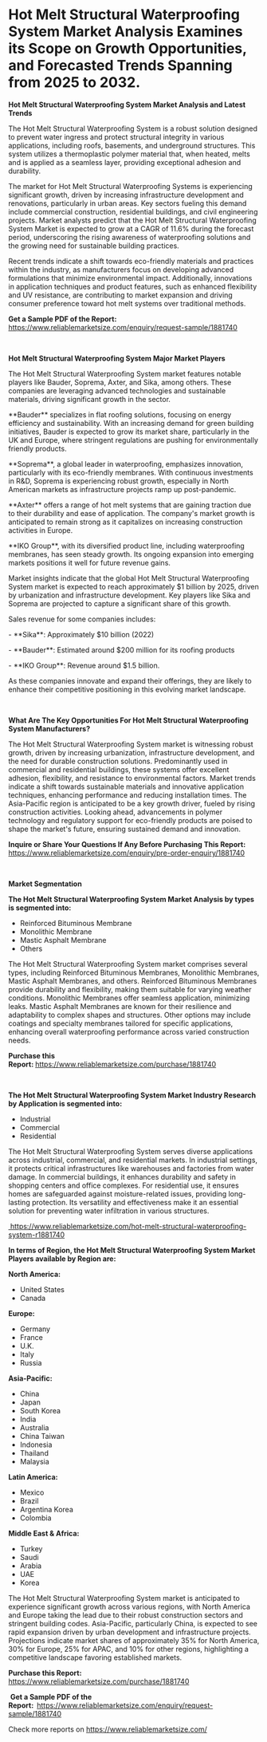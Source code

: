 <p><h1>Hot Melt Structural Waterproofing System Market Analysis Examines its Scope on Growth Opportunities, and Forecasted Trends Spanning from 2025 to 2032.</h1></p><p><strong>Hot Melt Structural Waterproofing System Market Analysis and Latest Trends</strong></p>
<p><p>The Hot Melt Structural Waterproofing System is a robust solution designed to prevent water ingress and protect structural integrity in various applications, including roofs, basements, and underground structures. This system utilizes a thermoplastic polymer material that, when heated, melts and is applied as a seamless layer, providing exceptional adhesion and durability.</p><p>The market for Hot Melt Structural Waterproofing Systems is experiencing significant growth, driven by increasing infrastructure development and renovations, particularly in urban areas. Key sectors fueling this demand include commercial construction, residential buildings, and civil engineering projects. Market analysts predict that the Hot Melt Structural Waterproofing System Market is expected to grow at a CAGR of 11.6% during the forecast period, underscoring the rising awareness of waterproofing solutions and the growing need for sustainable building practices.</p><p>Recent trends indicate a shift towards eco-friendly materials and practices within the industry, as manufacturers focus on developing advanced formulations that minimize environmental impact. Additionally, innovations in application techniques and product features, such as enhanced flexibility and UV resistance, are contributing to market expansion and driving consumer preference toward hot melt systems over traditional methods.</p></p>
<p><strong>Get a Sample PDF of the Report:&nbsp;</strong> <a href="https://www.reliablemarketsize.com/enquiry/request-sample/1881740?utm_campaign=1939&utm_medium=2&utm_source=Github&utm_content=ia&utm_term=04022025&utm_id=hot-melt-structural-waterproofing-system">https://www.reliablemarketsize.com/enquiry/request-sample/1881740</a></p>
<p>&nbsp;</p>
<p><strong>Hot Melt Structural Waterproofing System Major Market Players</strong></p>
<p><p>The Hot Melt Structural Waterproofing System market features notable players like Bauder, Soprema, Axter, and Sika, among others. These companies are leveraging advanced technologies and sustainable materials, driving significant growth in the sector.</p><p>**Bauder** specializes in flat roofing solutions, focusing on energy efficiency and sustainability. With an increasing demand for green building initiatives, Bauder is expected to grow its market share, particularly in the UK and Europe, where stringent regulations are pushing for environmentally friendly products.</p><p>**Soprema**, a global leader in waterproofing, emphasizes innovation, particularly with its eco-friendly membranes. With continuous investments in R&D, Soprema is experiencing robust growth, especially in North American markets as infrastructure projects ramp up post-pandemic.</p><p>**Axter** offers a range of hot melt systems that are gaining traction due to their durability and ease of application. The company's market growth is anticipated to remain strong as it capitalizes on increasing construction activities in Europe.</p><p>**IKO Group**, with its diversified product line, including waterproofing membranes, has seen steady growth. Its ongoing expansion into emerging markets positions it well for future revenue gains.</p><p>Market insights indicate that the global Hot Melt Structural Waterproofing System market is expected to reach approximately $1 billion by 2025, driven by urbanization and infrastructure development. Key players like Sika and Soprema are projected to capture a significant share of this growth.</p><p>Sales revenue for some companies includes:</p><p>- **Sika**: Approximately $10 billion (2022)</p><p>- **Bauder**: Estimated around $200 million for its roofing products</p><p>- **IKO Group**: Revenue around $1.5 billion.</p><p>As these companies innovate and expand their offerings, they are likely to enhance their competitive positioning in this evolving market landscape.</p></p>
<p>&nbsp;</p>
<p><strong>What Are The Key Opportunities For Hot Melt Structural Waterproofing System Manufacturers?</strong></p>
<p><p>The Hot Melt Structural Waterproofing System market is witnessing robust growth, driven by increasing urbanization, infrastructure development, and the need for durable construction solutions. Predominantly used in commercial and residential buildings, these systems offer excellent adhesion, flexibility, and resistance to environmental factors. Market trends indicate a shift towards sustainable materials and innovative application techniques, enhancing performance and reducing installation times. The Asia-Pacific region is anticipated to be a key growth driver, fueled by rising construction activities. Looking ahead, advancements in polymer technology and regulatory support for eco-friendly products are poised to shape the market's future, ensuring sustained demand and innovation.</p></p>
<p><strong>Inquire or Share Your Questions If Any Before Purchasing This Report:</strong> <a href="https://www.reliablemarketsize.com/enquiry/pre-order-enquiry/1881740?utm_campaign=1939&utm_medium=2&utm_source=Github&utm_content=ia&utm_term=04022025&utm_id=hot-melt-structural-waterproofing-system">https://www.reliablemarketsize.com/enquiry/pre-order-enquiry/1881740</a></p>
<p>&nbsp;</p>
<p><strong>Market Segmentation</strong></p>
<p><strong>The Hot Melt Structural Waterproofing System Market Analysis by types is segmented into:</strong></p>
<p><ul><li>Reinforced Bituminous Membrane</li><li>Monolithic Membrane</li><li>Mastic Asphalt Membrane</li><li>Others</li></ul></p>
<p><p>The Hot Melt Structural Waterproofing System market comprises several types, including Reinforced Bituminous Membranes, Monolithic Membranes, Mastic Asphalt Membranes, and others. Reinforced Bituminous Membranes provide durability and flexibility, making them suitable for varying weather conditions. Monolithic Membranes offer seamless application, minimizing leaks. Mastic Asphalt Membranes are known for their resilience and adaptability to complex shapes and structures. Other options may include coatings and specialty membranes tailored for specific applications, enhancing overall waterproofing performance across varied construction needs.</p></p>
<p><strong>Purchase this Report:&nbsp;</strong><a href="https://www.reliablemarketsize.com/purchase/1881740?utm_campaign=1939&utm_medium=2&utm_source=Github&utm_content=ia&utm_term=04022025&utm_id=hot-melt-structural-waterproofing-system">https://www.reliablemarketsize.com/purchase/1881740</a></p>
<p>&nbsp;</p>
<p><strong>The Hot Melt Structural Waterproofing System Market Industry Research by Application is segmented into:</strong></p>
<p><ul><li>Industrial</li><li>Commercial</li><li>Residential</li></ul></p>
<p><p>The Hot Melt Structural Waterproofing System serves diverse applications across industrial, commercial, and residential markets. In industrial settings, it protects critical infrastructures like warehouses and factories from water damage. In commercial buildings, it enhances durability and safety in shopping centers and office complexes. For residential use, it ensures homes are safeguarded against moisture-related issues, providing long-lasting protection. Its versatility and effectiveness make it an essential solution for preventing water infiltration in various structures.</p></p>
<p><a href="https://www.reliablemarketsize.com/hot-melt-structural-waterproofing-system-r1881740?utm_campaign=1939&utm_medium=2&utm_source=Github&utm_content=ia&utm_term=04022025&utm_id=hot-melt-structural-waterproofing-system">&nbsp;https://www.reliablemarketsize.com/hot-melt-structural-waterproofing-system-r1881740</a></p>
<p><strong>In terms of Region, the Hot Melt Structural Waterproofing System Market Players available by Region are:</strong></p>
<p>
    <p> <strong> North America: </strong>
        <ul>
            <li>United States</li>
            <li>Canada</li>
        </ul>
        </p> 
    <p> <strong> Europe: </strong>
        <ul>
            <li>Germany</li>
            <li>France</li>
            <li>U.K.</li>
            <li>Italy</li>
            <li>Russia</li>
        </ul>
        </p> 
    <p> <strong> Asia-Pacific: </strong>
        <ul>
            <li>China</li>
            <li>Japan</li>
            <li>South Korea</li>
            <li>India</li>
            <li>Australia</li>
            <li>China Taiwan</li>
            <li>Indonesia</li>
            <li>Thailand</li>
            <li>Malaysia</li>
        </ul>
        </p> 
    <p> <strong> Latin America: </strong>
        <ul>
            <li>Mexico</li>
            <li>Brazil</li>
            <li>Argentina Korea</li>
            <li>Colombia</li>
        </ul>
        </p> 
    <p> <strong> Middle East & Africa: </strong>
        <ul>
            <li>Turkey</li>
            <li>Saudi</li>
            <li>Arabia</li>
            <li>UAE</li>
            <li>Korea</li>
        </ul>
    </p>
    </p>
<p><p>The Hot Melt Structural Waterproofing System market is anticipated to experience significant growth across various regions, with North America and Europe taking the lead due to their robust construction sectors and stringent building codes. Asia-Pacific, particularly China, is expected to see rapid expansion driven by urban development and infrastructure projects. Projections indicate market shares of approximately 35% for North America, 30% for Europe, 25% for APAC, and 10% for other regions, highlighting a competitive landscape favoring established markets.</p></p>
<p><strong>Purchase this Report: </strong><a href="https://www.reliablemarketsize.com/purchase/1881740?utm_campaign=1939&utm_medium=2&utm_source=Github&utm_content=ia&utm_term=04022025&utm_id=hot-melt-structural-waterproofing-system">https://www.reliablemarketsize.com/purchase/1881740</a></p>
<p>&nbsp;<strong>Get a Sample PDF of the Report:&nbsp;&nbsp;</strong><a href="https://www.reliablemarketsize.com/enquiry/request-sample/1881740?utm_campaign=1939&utm_medium=2&utm_source=Github&utm_content=ia&utm_term=04022025&utm_id=hot-melt-structural-waterproofing-system">https://www.reliablemarketsize.com/enquiry/request-sample/1881740</a></p>
<p><strong></strong></p>
<p>Check more reports on <a href="https://www.reliablemarketsize.com/?utm_campaign=1939&utm_medium=2&utm_source=Github&utm_content=ia&utm_term=04022025&utm_id=hot-melt-structural-waterproofing-system">https://www.reliablemarketsize.com/</a></p>